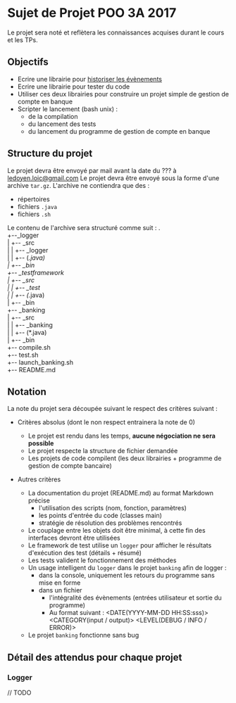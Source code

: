 # Sujet de Projet POO 3A 2017

Le projet sera noté et reflètera les connaissances acquises durant le cours et les TPs.


## Objectifs

* Ecrire une librairie pour [historiser les évènements](https://fr.wikipedia.org/wiki/Historique_(informatique))
* Ecrire une librairie pour tester du code
* Utiliser ces deux librairies pour construire un projet simple de gestion de compte en banque
* Scripter le lancement (bash unix) :
  * de la compilation
  * du lancement des tests
  * du lancement du programme de gestion de compte en banque


## Structure du projet

Le projet devra être envoyé par mail avant la date du ??? à ledoyen.loic@gmail.com
Le projet devra être envoyé sous la forme d'une archive `tar.gz`.
L'archive ne contiendra que des :
 * répertoires
 * fichiers `.java`
 * fichiers `.sh`

Le contenu de l'archive sera structuré comme suit :
.  
+--_logger  
|  +-- _src  
|  |   +-- _logger  
|  |       +-- (*.java)  
|  +-- _bin  
+-- _testframework  
|  +-- _src  
|  |   +-- _test  
|  |       +-- (*.java)  
|  +-- _bin  
+-- _banking  
|  +-- _src  
|  |   +-- _banking  
|  |       +-- (*.java)  
|  +-- _bin  
+-- compile.sh  
+-- test.sh  
+-- launch_banking.sh  
+-- README.md  


## Notation

La note du projet sera découpée suivant le respect des critères suivant :
* Critères absolus (dont le non respect entrainera la note de 0)
  * Le projet est rendu dans les temps, **aucune négociation ne sera possible**
  * Le projet respecte la structure de fichier demandée
  * Les projets de code compilent (les deux librairies + programme de gestion de compte bancaire)


* Autres critères
  * La documentation du projet (README.md) au format Markdown précise
    * l'utilisation des scripts (nom, fonction, paramètres)
    * les points d'entrée du code (classes main)
    * stratégie de résolution des problèmes rencontrés
  * Le couplage entre les objets doit être minimal, à cette fin des interfaces devront être utilisées
  * Le framework de test utilise un `logger` pour afficher le résultats d'exécution des test (détails + résumé)
  * Les tests valident le fonctionnement des méthodes
  * Un usage intelligent du `logger` dans le projet `banking` afin de logger :
    * dans la console, uniquement les retours du programme sans mise en forme
    * dans un fichier
      * l'intégralité des évènements (entrées utilisateur et sortie du programme)
      * Au format suivant : <DATE(YYYY-MM-DD HH:SS:sss)> <CATEGORY(input / output)> <LEVEL(DEBUG / INFO / ERROR)> <MESSAGE>
  * Le projet `banking` fonctionne sans bug

## Détail des attendus pour chaque projet

### Logger

// TODO